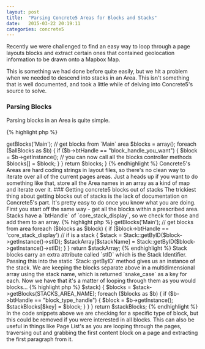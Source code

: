 ```yaml
---
layout: post
title:  "Parsing Concrete5 Areas for Blocks and Stacks"
date:   2015-03-22 20:19:11
categories: concrete5
---
```


Recently we were challenged to find an easy way to loop through a page layouts blocks and extract certain ones that contained geolocation information to be drawn onto a Mapbox Map.

This is something we had done before quite easily, but we hit a problem when we needed to descend into stacks in an Area. This isn't something that is well documented, and took a little while of delving into Concrete5's source to solve.

### Parsing Blocks

Parsing blocks in an Area is quite simple.

{% highlight php %}
<?php
    public function getBlocks()
    {
        $allBlocks = Page::getCurrentPage()->getBlocks('Main'); // get blocks from `Main` area
        $blocks = array();
        foreach ($allBlocks as $b) {
            if ($b->btHandle == "block_handle_you_want") {
                $block = $b->getInstance();
                // you can now call all the blocks controller methods
                $blocks[] = $block;
            }
        }
        return $blocks;
    }
{% endhighlight %}

Concrete5's Areas are hard coding strings in layout files, so there's no clean way to iterate over all of the current pages areas. Just a heads up if you want to do something like that, store all the Area names in an array as a kind of map and iterate over it.

### Getting concrete5 blocks out of stacks

The trickiest thing about getting blocks out of stacks is the lack of documentation on Concrete5's part. It's pretty easy to do once you know what you are doing. First you start off the same way - get all the blocks within a prescribed area. Stacks have a `btHandle` of `core_stack_display`, so we check for those and add them to an array.

{% highlight php %}
<?php
    $stackArray = array();
    $blocks = Page::getCurrentPage()->getBlocks('Main'); // get blocks from area

    foreach ($blocks as $block) {
        if ($block->btHandle == 'core_stack_display') // if is a stack
        {
            $stack = Stack::getByID($block->getInstance()->stID);
            $stackArray[$stackName] = Stack::getByID($block->getInstance()->stID);
        }
    }

    return $stackArray;
{% endhighlight %}


Stack blocks carry an extra attribute called `stID` which is the Stack Identifier. Passing this into the static `Stack::getByID` method gives us an instance of the stack. We are keeping the blocks separate above in a multidimensional array using the stack name, which is returned `snake_case` as a key for each.

Now we have that it's a matter of looping through them as you would blocks...

{% highlight php %}
<?php
    $stackBlocks = array();
    foreach ($stackArray as $key => $stack) {
            $blocks = $stack->getBlocks(STACKS_AREA_NAME);
            foreach ($blocks as $b) {
                if ($b->btHandle == "block_type_handle") {
                    $block = $b->getInstance();
                    $stackBlocks[$key] = $block;
                }
            }
    }
    return $stackBlocks;
{% endhighlight %}

In the code snippets above we are checking for a specific type of block, but this could be removed if you were interested in all blocks. This can also be useful in things like Page List's as you are looping through the pages, traversing out and grabbing the first content block on a page and extracting the first paragraph from it.
